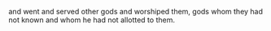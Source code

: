 and went and served other gods and worshiped them, gods whom they had not known and whom he had not allotted to them.
